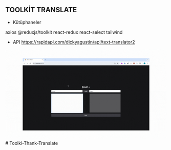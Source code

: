 ## TOOLKİT TRANSLATE

- Kütüphaneler

axios
@reduxjs/toolkit
react-redux
react-select
tailwind

- API
https://rapidapi.com/dickyagustin/api/text-translator2


<img src="translate.gif" /># Toolki-Thank-Translate
